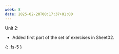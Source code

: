 ```yaml
---
week: 8
date: 2025-02-20T00:17:37+01:00
---
```


Unit 2:
- Added first part of the set of exercises in Sheet02.



{: .fs-5 }
